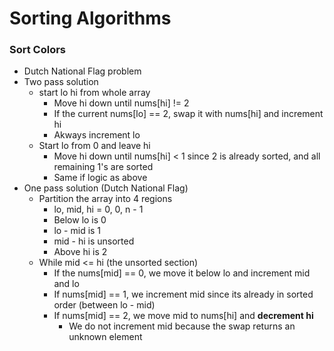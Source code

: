 # Sorting Algorithms

### Sort Colors
- Dutch National Flag problem
- Two pass solution
    - start lo hi from whole array
        - Move hi down until nums[hi] != 2
        - If the current nums[lo] == 2, swap it with nums[hi] and increment hi
        - Akways increment lo
    - Start lo from 0 and leave hi
        - Move hi down until nums[hi] < 1 since 2 is already sorted, and all remaining 1's are sorted
        - Same if logic as above
- One pass solution (Dutch National Flag)
    - Partition the array into 4 regions
        - lo, mid, hi = 0, 0, n - 1
        - Below lo is 0
        - lo - mid is 1
        - mid - hi is unsorted
        - Above hi is 2
    - While mid <= hi (the unsorted section)
        - If the nums[mid] == 0, we move it below lo and increment mid and lo
        - If nums[mid] == 1, we increment mid since its already in sorted order (between lo - mid)
        - If nums[mid] == 2, we move mid to nums[hi] and **decrement hi**
            - We do not increment mid because the swap returns an unknown element
